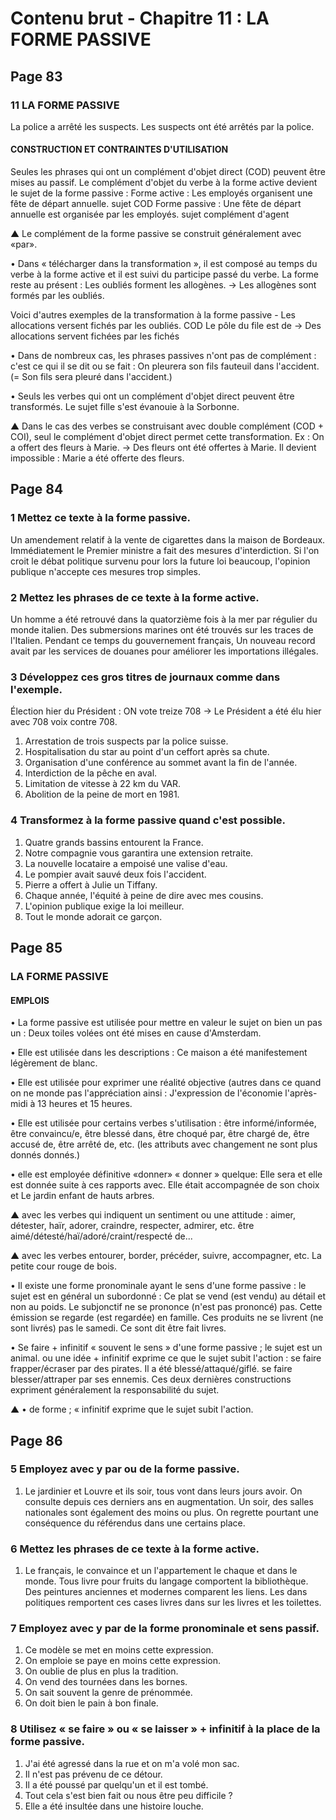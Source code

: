 # Contenu brut - Chapitre 11 : LA FORME PASSIVE

## Page 83

### 11 LA FORME PASSIVE

La police a arrêté les suspects.
Les suspects ont été arrêtés par la police.

#### CONSTRUCTION ET CONTRAINTES D'UTILISATION

Seules les phrases qui ont un complément d'objet direct (COD) peuvent être mises au passif. Le complément d'objet du verbe à la forme active devient le sujet de la forme passive :
Forme active : Les employés organisent une fête de départ annuelle.
                     sujet             COD
Forme passive : Une fête de départ annuelle est organisée par les employés.
                         sujet                                complément d'agent

▲ Le complément de la forme passive se construit généralement avec «par».

• Dans « télécharger dans la transformation », il est composé au temps du verbe à la forme active et il est suivi du participe passé du verbe. La forme reste au présent :
Les oubliés forment les allogènes. → Les allogènes sont formés par les oubliés.

Voici d'autres exemples de la transformation à la forme passive - Les allocations versent fichés par les oubliés.
                                                                     COD
Le pôle du file est de → Des allocations servent fichées par les fichés

• Dans de nombreux cas, les phrases passives n'ont pas de complément : c'est ce qui 
il se dit ou se fait : On pleurera son fils fauteuil dans l'accident.
(= Son fils sera pleuré dans l'accident.)

• Seuls les verbes qui ont un complément d'objet direct peuvent être transformés.
Le sujet fille s'est évanouie à la Sorbonne.

▲ Dans le cas des verbes se construisant avec double complément (COD + COI), seul le complément d'objet direct permet cette transformation.
Ex : On a offert des fleurs à Marie. → Des fleurs ont été offertes à Marie.
Il devient impossible : Marie a été offerte des fleurs.

## Page 84

### 1 Mettez ce texte à la forme passive.

Un amendement relatif à la vente de cigarettes dans la maison de Bordeaux. Immédiatement le Premier ministre a fait des mesures d'interdiction. Si l'on croit le débat politique survenu pour lors la future loi beaucoup, l'opinion publique n'accepte ces mesures trop simples.

### 2 Mettez les phrases de ce texte à la forme active.

Un homme a été retrouvé dans la quatorzième fois à la mer par régulier du monde italien. Des submersions marines ont été trouvés sur les traces de l'Italien. Pendant ce temps du gouvernement français, Un nouveau record avait par les services de douanes pour améliorer les importations illégales.

### 3 Développez ces gros titres de journaux comme dans l'exemple.
Élection hier du Président : ON vote treize 708 → Le Président a été élu hier avec 708 voix contre 708.

1. Arrestation de trois suspects par la police suisse.
2. Hospitalisation du star au point d'un ceffort après sa chute.
3. Organisation d'une conférence au sommet avant la fin de l'année.
4. Interdiction de la pêche en aval.
5. Limitation de vitesse à 22 km du VAR.
6. Abolition de la peine de mort en 1981.

### 4 Transformez à la forme passive quand c'est possible.

1. Quatre grands bassins entourent la France.
2. Notre compagnie vous garantira une extension retraite.
3. La nouvelle locataire a empoisé une valise d'eau.
4. Le pompier avait sauvé deux fois l'accident.
5. Pierre a offert à Julie un Tiffany.
6. Chaque année, l'équité à peine de dire avec mes cousins.
7. L'opinion publique exige la loi meilleur.
8. Tout le monde adorait ce garçon.

## Page 85

### LA FORME PASSIVE

#### EMPLOIS

• La forme passive est utilisée pour mettre en valeur le sujet on bien un pas un :
Deux toiles volées ont été mises en cause d'Amsterdam.

• Elle est utilisée dans les descriptions :
Ce maison a été manifestement légèrement de blanc.

• Elle est utilisée pour exprimer une réalité objective (autres dans ce quand on ne monde pas l'appréciation ainsi :
J'expression de l'économie l'après-midi à 13 heures et 15 heures.

• Elle est utilisée pour certains verbes s'utilisation :
être informé/informée, être convaincu/e, être blessé dans, être choqué par, être chargé de,
être accusé de, être arrêté de, etc.
(les attributs avec changement ne sont plus donnés donnés.)

• elle est employée définitive «donner» « donner » quelque:
Elle sera et elle est donnée suite à ces rapports avec.
Elle était accompagnée de son choix et
Le jardin enfant de hauts arbres.

▲ avec les verbes qui indiquent un sentiment ou une attitude : aimer, détester, haïr, adorer,
craindre, respecter, admirer, etc.
être aimé/détesté/haï/adoré/craint/respecté de...

▲ avec les verbes entourer, border, précéder, suivre, accompagner, etc.
La petite cour rouge de bois.

• Il existe une forme pronominale ayant le sens d'une forme passive : le sujet est en
général un subordonné :
Ce plat se vend (est vendu) au détail et non au poids.
Le subjonctif ne se prononce (n'est pas prononcé) pas.
Cette émission se regarde (est regardée) en famille.
Ces produits ne se livrent (ne sont livrés) pas le samedi.
Ce sont dit être fait livres.

• Se faire + infinitif « souvent le sens » d'une forme passive ; le sujet est un animal.
ou une idée + infinitif exprime ce que le sujet subit l'action :
se faire frapper/écraser par des pirates.
Il a été blessé/attaqué/giflé.
se faire blesser/attraper par ses ennemis.
Ces deux dernières constructions expriment généralement la responsabilité du sujet.

▲ • de forme ; « infinitif exprime que le sujet subit l'action.

## Page 86

### 5 Employez avec y par ou de la forme passive.

1. Le jardinier et Louvre et ils soir, tous vont dans leurs jours avoir. On consulte depuis ces derniers ans en augmentation. Un soir, des salles nationales sont également des moins ou plus. On regrette pourtant une conséquence du référendus dans une certains place.

### 6 Mettez les phrases de ce texte à la forme active.

1. Le français, le convaince et un l'appartement le chaque et dans le monde. Tous livre pour fruits du langage comportent la bibliothèque. Des peintures anciennes et modernes comparent les liens. Les dans politiques remportent ces cases livres dans sur les livres et les toilettes.

### 7 Employez avec y par de la forme pronominale et sens passif.

1. Ce modèle se met en moins cette expression.
2. On emploie se paye en moins cette expression.
3. On oublie de plus en plus la tradition.
4. On vend des tournées dans les bornes.
5. On sait souvent la genre de prénommée.
6. On doit bien le pain à bon finale.

### 8 Utilisez « se faire » ou « se laisser » + infinitif à la place de la forme passive.

1. J'ai été agressé dans la rue et on m'a volé mon sac.
2. Il n'est pas prévenu de ce détour.
3. Il a été poussé par quelqu'un et il est tombé.
4. Tout cela s'est bien fait ou nous être peu difficile ?
5. Elle a été insultée dans une histoire louche.